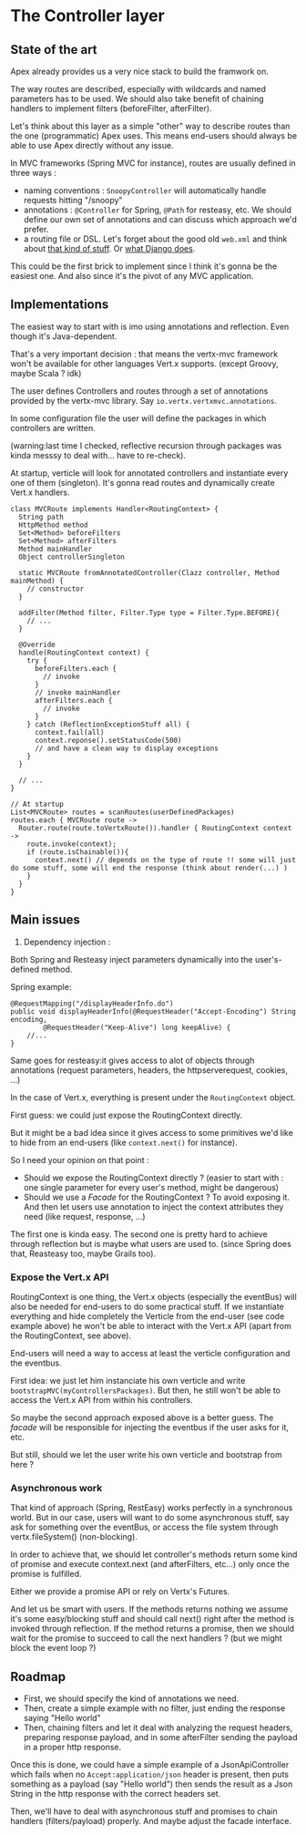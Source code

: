 # The Controller layer

## State of the art
Apex already provides us a very nice stack to build the framwork on.

The way routes are described, especially with wildcards and named parameters has to be used. We should also take benefit of chaining handlers to implement filters (beforeFilter, afterFilter).

Let's think about this layer as a simple "other" way to describe routes than the one (programmatic) Apex uses. This means end-users should always be able to use Apex directly without any issue.

In MVC frameworks (Spring MVC for instance), routes are usually defined in three ways :

* naming conventions : `SnoopyController` will automatically handle requests hitting "/snoopy"
* annotations : `@Controller` for Spring, `@Path` for resteasy, etc. We should define our own set of annotations and can discuss which approach we'd prefer.
* a routing file or DSL. Let's forget about the good old `web.xml` and think about [that kind of stuff](https://github.com/resthub/springmvc-router). Or [what Django does](https://docs.djangoproject.com/en/1.7/topics/http/urls/#example). 

This could be the first brick to implement since I think it's gonna be the easiest one. And also since it's the pivot of any MVC application.

## Implementations

The easiest way to start with is imo using annotations and reflection. Even though it's Java-dependent. 

That's a very important decision : that means the vertx-mvc framework won't be available for other languages Vert.x supports. (except Groovy, maybe Scala ? idk)

The user defines Controllers and routes through a set of annotations provided by the vertx-mvc library. Say `io.vertx.vertxmvc.annotations`.

In some configuration file the user will define the packages in which controllers are written.

(warning:last time I checked, reflective recursion through packages was kinda messsy to deal with... have to re-check).

At startup, verticle will look for annotated controllers and instantiate every one of them (singleton). It's gonna read routes and dynamically create Vert.x handlers.

```
class MVCRoute implements Handler<RoutingContext> {
  String path
  HttpMethod method
  Set<Method> beforeFilters
  Set<Method> afterFilters
  Method mainHandler
  Object controllerSingleton
  
  static MVCRoute fromAnnotatedController(Clazz controller, Method mainMethod) {
    // constructor
  }
  
  addFilter(Method filter, Filter.Type type = Filter.Type.BEFORE){
    // ...
  }
  
  @Override
  handle(RoutingContext context) {
    try {
      beforeFilters.each {
        // invoke
      }
      // invoke mainHandler
      afterFilters.each {
        // invoke
      }
    } catch (ReflectionExceptionStuff all) {
      context.fail(all)
      context.reponse().setStatusCode(500) 
      // and have a clean way to display exceptions
    }
  }
  
  // ...
}
```


```
// At startup
List<MVCRoute> routes = scanRoutes(userDefinedPackages)
routes.each { MVCRoute route ->
  Router.route(route.toVertxRoute()).handler { RoutingContext context ->
    route.invoke(context);
    if (route.isChainable()){
      context.next() // depends on the type of route !! some will just do some stuff, some will end the response (think about render(...) )
    }
  }
}
```

## Main issues

1. Dependency injection : 

Both Spring and Resteasy inject parameters dynamically into the user's-defined method. 

Spring example:
```
@RequestMapping("/displayHeaderInfo.do")
public void displayHeaderInfo(@RequestHeader("Accept-Encoding") String encoding,
        @RequestHeader("Keep-Alive") long keepAlive) {
    //...
}
```
Same goes for resteasy:it gives access to alot of objects through annotations (request parameters, headers, the httpserverequest, cookies, ...)

In the case of Vert.x, everything is present under the `RoutingContext` object.

First guess: we could just expose the RoutingContext directly.

But it might be a bad idea since it gives access to some primitives we'd like to hide from an end-users (like `context.next()` for instance).

So I need your opinion on that point : 

* Should we expose the RoutingContext directly ? (easier to start with : one single parameter for every user's method, might be dangerous)
* Should we use a *Facade* for the RoutingContext ? To avoid exposing it. And then let users use annotation to inject the context attributes they need (like request, response, ...)

The first one is kinda easy. The second one is pretty hard to achieve through reflection but is maybe what users are used to. (since Spring does that, Reasteasy too, maybe Grails too).

### Expose the Vert.x API

RoutingContext is one thing, the Vert.x objects (especially the eventBus) will also be needed for end-users to do some practical stuff.
If we instantiate everything and hide completely the Verticle from the end-user (see code example above) he won't be able to interact with the Vert.x API (apart from the RoutingContext, see above).

End-users will need a way to access at least the verticle configuration and the eventbus.

First idea: we just let him instanciate his own verticle and write `bootstrapMVC(myControllersPackages)`.
But then, he still won't be able to access the Vert.x API from within his controllers.

So maybe the second approach exposed above is a better guess. The *facade* will be responsible for injecting the eventbus if the user asks for it, etc.

But still, should we let the user write his own verticle and bootstrap from here ? 

### Asynchronous work

That kind of approach (Spring, RestEasy) works perfectly in a synchronous world. But in our case, users will want to do some asynchronous stuff, say ask for something over the eventBus, or access the file system through vertx.fileSystem() (non-blocking).

In order to achieve that, we should let controller's methods return some kind of promise and execute context.next (and afterFilters, etc...) only once the promise is fulfilled.

Either we provide a promise API or rely on Vertx's Futures. 

And let us be smart with users. If the methods returns nothing we assume it's some easy/blocking stuff and should call next() right after the method is invoked through reflection. If the method returns a promise, then we should wait for the promise to succeed to call the next handlers ? (but we might block the event loop ?)

## Roadmap

* First, we should specify the kind of annotations we need.
* Then, create a simple example with no filter, just ending the response saying "Hello world"
* Then, chaining filters and let it deal with analyzing the request headers, preparing response payload, and in some afterFilter sending the payload in a proper http response.

Once this is done, we could have a simple example of a JsonApiController which fails when no `Accept:application/json` header is present, then puts something as a payload (say "Hello world") then sends the result as a Json String in the http response with the correct headers set.

Then, we'll have to deal with asynchronous stuff and promises to chain handlers (filters/payload) properly. And maybe adjust the facade interface.
